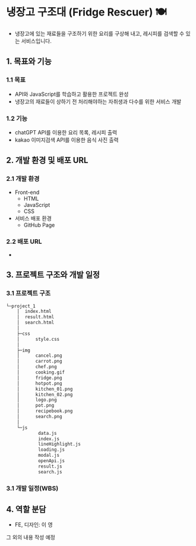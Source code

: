 # 냉장고 구조대 (Fridge Rescuer) 🍽
- 냉장고에 있는 재료들을 구조하기 위한 요리를 구상해 내고, 레시피를 검색할 수 있는 서비스입니다.


## 1. 목표와 기능
### 1.1 목표
- API와 JavaScript를 학습하고 활용한 프로젝트 완성
- 냉장고의 재료들이 상하기 전 처리해야하는 자취생과 다수를 위한 서비스 개발 

### 1.2 기능
- chatGPT API를 이용한 요리 목록, 레시피 출력
- kakao 이미지검색 API를 이용한 음식 사진 출력

## 2. 개발 환경 및 배포 URL
### 2.1 개발 환경
- Front-end
  - HTML
  - JavaScript
  - CSS
- 서비스 배포 환경
  - GitHub Page
  
### 2.2 배포 URL
-

## 3. 프로젝트 구조와 개발 일정
### 3.1 프로젝트 구조
```bash
└─project_1
    │  index.html
    │  result.html
    │  search.html
    │
    ├─css
    │      style.css
    │
    ├─img
    │      cancel.png
    │      carrot.png
    │      chef.png
    │      cooking.gif
    │      fridge.png
    │      hotpot.png
    │      kitchen_01.png
    │      kitchen_02.png
    │      logo.png
    │      pot.png
    │      recipebook.png
    │      search.png
    │
    └─js
            data.js
            index.js
            lineHighlight.js
            loading.js
            modal.js
            openApi.js
            result.js
            search.js
```

### 3.1 개발 일정(WBS)

## 4. 역할 분담
- FE, 디자인: 이 영

그 외의 내용 작성 예정
